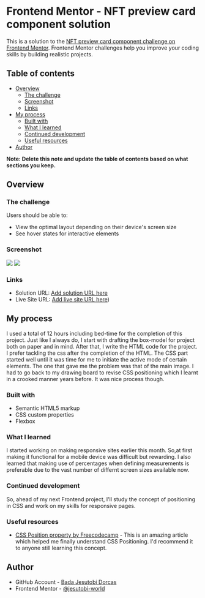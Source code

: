 # Frontend Mentor - NFT preview card component solution

This is a solution to the [NFT preview card component challenge on Frontend Mentor](https://www.frontendmentor.io/challenges/nft-preview-card-component-SbdUL_w0U). Frontend Mentor challenges help you improve your coding skills by building realistic projects. 

## Table of contents

- [Overview](#overview)
  - [The challenge](#the-challenge)
  - [Screenshot](#screenshot)
  - [Links](#links)
- [My process](#my-process)
  - [Built with](#built-with)
  - [What I learned](#what-i-learned)
  - [Continued development](#continued-development)
  - [Useful resources](#useful-resources)
- [Author](#author)

**Note: Delete this note and update the table of contents based on what sections you keep.**

## Overview

### The challenge

Users should be able to:

- View the optimal layout depending on their device's screen size
- See hover states for interactive elements

### Screenshot

![](./Desktop%20screenshot.png)
![](./Mobile%20screenshot.jpg)
### Links

- Solution URL: [Add solution URL here](https://github.com/jesutobi-world/NFT-PREVIEW-CARD)
- Live Site URL: [Add live site URL here](https://jesutobi-world.github.io/NFT-PREVIEW-CARD/))

## My process
I used a total of 12 hours including bed-time for the completion of this project. Just like I always do, I start with drafting the box-model for project both on paper and in mind. After that, I write the HTML code for the project. I prefer tackling the css after the completion of the HTML. The CSS part started well until it was time for me to initiate the active mode of certain elements. The one that gave me the problem was that of the main image. I had to go back to my drawing board to revise CSS positioning which I learnt in a crooked manner years before. It was nice process though. 
### Built with

- Semantic HTML5 markup
- CSS custom properties
- Flexbox

### What I learned
I started working on making responsive sites earlier this month. So,at first making it functional for a mobile device was difficult but rewarding. I also learned that making use of percentages when defining measurements is preferable due to the vast number of differnt screen sizes available now. 

### Continued development
So, ahead of my next Frontend project, I'll study the concept of positioning in CSS and work on my skills for responsive pages.

### Useful resources
- [CSS Position property by Freecodecamp](https://www.freecodecamp.org/news/css-position-property-explained/) - This is an amazing article which helped me finally understand CSS Positioning. I'd recommend it to anyone still learning this concept.

## Author

- GitHub Account - [Bada Jesutobi Dorcas](https://github.com/jesutobi-world)
- Frontend Mentor - [@jesutobi-world](https://www.frontendmentor.io/home)

